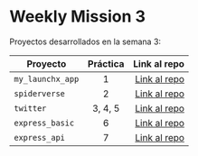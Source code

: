 # Weekly Mission 3

Proyectos desarrollados en la semana 3:

| Proyecto | Práctica | Link al repo |
| ------------- |:-------------:| -----:|
|`my_launchx_app`|1|[Link al repo](https://github.com/vicogarcia16/my_launchx_app)|
|`spiderverse`|2|[Link al repo](https://github.com/vicogarcia16/spiderverse)|
|`twitter`|3, 4, 5|[Link al repo](https://github.com/vicogarcia16/twitter)|
|`express_basic`|6|[Link al repo](https://github.com/vicogarcia16/express_basic)|
|`express_api`|7|[Link al repo](https://github.com/vicogarcia16/express_api)|
